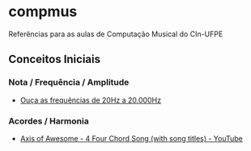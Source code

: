 # compmus
Referências para as aulas de Computação Musical do CIn-UFPE

## Conceitos Iniciais

### Nota / Frequência / Amplitude

* [Ouça as frequências de 20Hz a 20.000Hz](https://www.youtube.com/watch?v=9h9V9t4erjo)

### Acordes / Harmonia

* [Axis of Awesome - 4 Four Chord Song (with song titles) - YouTube](https://www.youtube.com/watch?v=5pidokakU4I)
